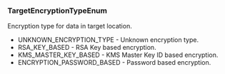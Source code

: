 ### TargetEncryptionTypeEnum
Encryption type for data in target location.

- UNKNOWN_ENCRYPTION_TYPE - Unknown encryption type.
- RSA_KEY_BASED - RSA Key based encryption.
- KMS_MASTER_KEY_BASED - KMS Master Key ID based encryption.
- ENCRYPTION_PASSWORD_BASED - Password based encryption.
